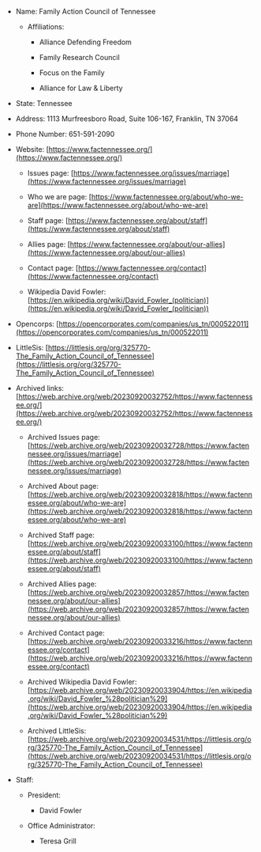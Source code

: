 - Name: Family Action Council of Tennessee
    
    - Affiliations:
        
        - Alliance Defending Freedom
            
        - Family Research Council
            
        - Focus on the Family
            
        - Alliance for Law & Liberty
            
- State: Tennessee
    
- Address: 1113 Murfreesboro Road, Suite 106-167, Franklin, TN 37064
    
- Phone Number: 651-591-2090
    
- Website: [https://www.factennessee.org/](https://www.factennessee.org/)
    
    - Issues page: [https://www.factennessee.org/issues/marriage](https://www.factennessee.org/issues/marriage)
        
    - Who we are page: [https://www.factennessee.org/about/who-we-are](https://www.factennessee.org/about/who-we-are)
        
    - Staff page: [https://www.factennessee.org/about/staff](https://www.factennessee.org/about/staff)
        
    - Allies page: [https://www.factennessee.org/about/our-allies](https://www.factennessee.org/about/our-allies)
        
    - Contact page: [https://www.factennessee.org/contact](https://www.factennessee.org/contact)
        
    - Wikipedia David Fowler: [https://en.wikipedia.org/wiki/David_Fowler_(politician)](https://en.wikipedia.org/wiki/David_Fowler_(politician))
        
- Opencorps: [https://opencorporates.com/companies/us_tn/000522011](https://opencorporates.com/companies/us_tn/000522011)
    
- LittleSis: [https://littlesis.org/org/325770-The_Family_Action_Council_of_Tennessee](https://littlesis.org/org/325770-The_Family_Action_Council_of_Tennessee)
    
- Archived links: [https://web.archive.org/web/20230920032752/https://www.factennessee.org/](https://web.archive.org/web/20230920032752/https://www.factennessee.org/)
    
    - Archived Issues page: [https://web.archive.org/web/20230920032728/https://www.factennessee.org/issues/marriage](https://web.archive.org/web/20230920032728/https://www.factennessee.org/issues/marriage)
        
    - Archived About page: [https://web.archive.org/web/20230920032818/https://www.factennessee.org/about/who-we-are](https://web.archive.org/web/20230920032818/https://www.factennessee.org/about/who-we-are)
        
    - Archived Staff page: [https://web.archive.org/web/20230920033100/https://www.factennessee.org/about/staff](https://web.archive.org/web/20230920033100/https://www.factennessee.org/about/staff)
        
    - Archived Allies page: [https://web.archive.org/web/20230920032857/https://www.factennessee.org/about/our-allies](https://web.archive.org/web/20230920032857/https://www.factennessee.org/about/our-allies)
        
    - Archived Contact page: [https://web.archive.org/web/20230920033216/https://www.factennessee.org/contact](https://web.archive.org/web/20230920033216/https://www.factennessee.org/contact)
        
    - Archived Wikipedia David Fowler: [https://web.archive.org/web/20230920033904/https://en.wikipedia.org/wiki/David_Fowler_%28politician%29](https://web.archive.org/web/20230920033904/https://en.wikipedia.org/wiki/David_Fowler_%28politician%29)
        
    - Archived LittleSis: [https://web.archive.org/web/20230920034531/https://littlesis.org/org/325770-The_Family_Action_Council_of_Tennessee](https://web.archive.org/web/20230920034531/https://littlesis.org/org/325770-The_Family_Action_Council_of_Tennessee)
        
- Staff:
    
    - President:
        
        - David Fowler
            
    - Office Administrator:
        
        - Teresa Grill